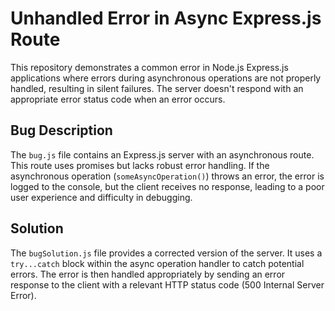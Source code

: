 # Unhandled Error in Async Express.js Route

This repository demonstrates a common error in Node.js Express.js applications where errors during asynchronous operations are not properly handled, resulting in silent failures. The server doesn't respond with an appropriate error status code when an error occurs.

## Bug Description
The `bug.js` file contains an Express.js server with an asynchronous route.  This route uses promises but lacks robust error handling. If the asynchronous operation (`someAsyncOperation()`) throws an error, the error is logged to the console, but the client receives no response, leading to a poor user experience and difficulty in debugging.

## Solution
The `bugSolution.js` file provides a corrected version of the server. It uses a `try...catch` block within the async operation handler to catch potential errors.  The error is then handled appropriately by sending an error response to the client with a relevant HTTP status code (500 Internal Server Error).